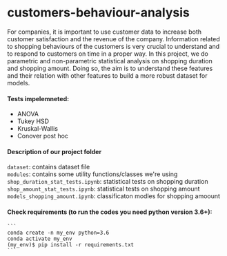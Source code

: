 # customers-behaviour-analysis

For companies, it is important to use customer data to increase both customer satisfaction and the revenue of the company. Information related to shopping behaviours of the customers is very crucial to understand and to respond to customers on time in a proper way. In this project, we do parametric and non-parametric statistical analysis on shopping duration and shopping amount. Doing so, the aim is to understand these features and their relation with other features to build a more robust dataset for models.

#### Tests impelemneted:
* ANOVA 
* Tukey HSD
* Kruskal-Wallis
* Conover post hoc

#### Description of our project folder
   ```dataset```: contains dataset file<br/>
   ```modules```: contains some utility functions/classes we're using<br/>
   ```shop_duration_stat_tests.ipynb```: statistical tests on shopping duration<br/>
   ```shop_amount_stat_tests.ipynb```: statistical tests on shopping amount<br/>
   ```models_shopping_amount.ipynb```: classificaton modles for shopping amoount<br/>
    
#### Check requirements (to run the codes you need python version 3.6+):
    ```
    conda create -n my_env python=3.6
    conda activate my_env
    (my_env)$ pip install -r requirements.txt 
    ```
